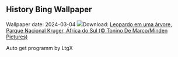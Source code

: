## History Bing Wallpaper
Wallpaper date: 2024-03-04
![](https://www.bing.com/th?id=OHR.KrugerLeopard_PT-BR1839115082_UHD.jpg&w=1000)Download: [Leopardo em uma árvore, Parque Nacional Kruger, África do Sul (© Tonino De Marco/Minden Pictures)](https://www.bing.com/th?id=OHR.KrugerLeopard_PT-BR1839115082_UHD.jpg)

Auto get programm by LtgX
